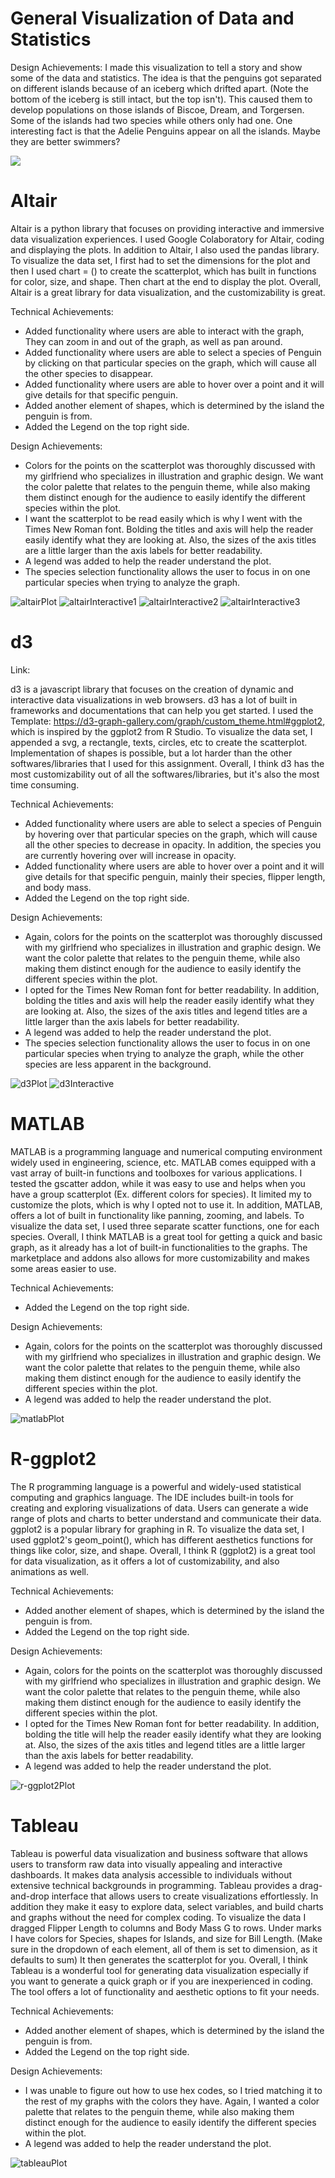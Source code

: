 # General Visualization of Data and Statistics
Design Achievements:
I made this visualization to tell a story and show some of the data and statistics.
The idea is that the penguins got separated on different islands because of an iceberg which drifted apart. (Note the bottom of the iceberg is still intact, but the top isn't). This caused them to develop populations on those islands of Biscoe, Dream, and Torgersen. Some of the islands had two species while others only had one. One interesting fact is that the Adelie Penguins appear on all the islands. Maybe they are better swimmers?

![](img/<visual.png>)


# Altair
Altair is a python library that focuses on providing interactive and immersive data visualization experiences.
I used Google Colaboratory for Altair, coding and displaying the plots.
In addition to Altair, I also used the pandas library.
To visualize the data set, I first had to set the dimensions for the plot and then I used chart = () to create the scatterplot, which has built in functions for color, size, and shape. Then chart at the end to display the plot.
Overall, Altair is a great library for data visualization, and the customizability is great.

Technical Achievements:
- Added functionality where users are able to interact with the graph, They can zoom in and out of the graph, as well as pan around. 
- Added functionality where users are able to select a species of Penguin by clicking on that particular species on the graph, which will cause all the other species to disappear.
- Added functionality where users are able to hover over a point and it will give details for that specific penguin.
- Added another element of shapes, which is determined by the island the penguin is from.
- Added the Legend on the top right side.

Design Achievements: 
- Colors for the points on the scatterplot was thoroughly discussed with my girlfriend who specializes in illustration and graphic design. We want the color palette that relates to the penguin theme, while also making them distinct enough for the audience to easily identify the different species within the plot.
- I want the scatterplot to be read easily which is why I went with the Times New Roman font. Bolding the titles and axis will help the reader easily identify what they are looking at. Also, the sizes of the axis titles are a little larger than the axis labels for better readability.
- A legend was added to help the reader understand the plot.
- The species selection functionality allows the user to focus in on one particular species when trying to analyze the graph. 

![altairPlot](img/<altair.png>)
![altairInteractive1](img/<altair-interactive1.png>)
![altairInteractive2](img/<altair-interactive2.png>)
![altairInteractive3](img/<img/altair-interactive3.png>)

# d3
Link:

d3 is a javascript library that focuses on the creation of dynamic and interactive data visualizations in web browsers.
d3 has a lot of built in frameworks and documentations that can help you get started. 
I used the Template: https://d3-graph-gallery.com/graph/custom_theme.html#ggplot2, which is inspired by the ggplot2 from R Studio.
To visualize the data set, I appended a svg, a rectangle, texts, circles, etc to create the scatterplot.
Implementation of shapes is possible, but a lot harder than the other softwares/libraries that I used for this assignment.
Overall, I think d3 has the most customizability out of all the softwares/libraries, but it's also the most time consuming. 

Technical Achievements:
- Added functionality where users are able to select a species of Penguin by hovering over that particular species on the graph, which will cause all the other species to decrease in opacity. In addition, the species you are currently hovering over will increase in opacity.
- Added functionality where users are able to hover over a point and it will give details for that specific penguin, mainly their species, flipper length, and body mass.
- Added the Legend on the top right side.

Design Achievements: 
- Again, colors for the points on the scatterplot was thoroughly discussed with my girlfriend who specializes in illustration and graphic design. We want the color palette that relates to the penguin theme, while also making them distinct enough for the audience to easily identify the different species within the plot.
- I opted for the Times New Roman font for better readability. In addition, bolding the titles and axis will help the reader easily identify what they are looking at. Also, the sizes of the axis titles and legend titles are a little larger than the axis labels for better readability.
- A legend was added to help the reader understand the plot.
- The species selection functionality allows the user to focus in on one particular species when trying to analyze the graph, while the other species are less apparent in the background.

![d3Plot](img/<d3.png>)
![d3Interactive](img/<d3-interactive.png>)

# MATLAB
MATLAB is a programming  language and numerical computing environment widely used in engineering, science, etc.
MATLAB comes equipped with a vast array of built-in functions and toolboxes for various applications.
I tested the gscatter addon, while it was easy to use and helps when you have a group scatterplot (Ex. different colors for species). It limited my to customize the plots, which is why I opted not to use it.
In addition, MATLAB, offers a lot of built in functionality like panning, zooming, and labels.
To visualize the data set, I used three separate scatter functions, one for each species. 
Overall, I think MATLAB is a great tool for getting a quick and basic graph, as it already has a lot of built-in functionalities to the graphs. The marketplace and addons also allows for more customizability and makes some areas easier to use.

Technical Achievements:
- Added the Legend on the top right side.

Design Achievements: 
- Again, colors for the points on the scatterplot was thoroughly discussed with my girlfriend who specializes in illustration and graphic design. We want the color palette that relates to the penguin theme, while also making them distinct enough for the audience to easily identify the different species within the plot.
- A legend was added to help the reader understand the plot.

![matlabPlot](img/<matlab.png>)

# R-ggplot2
The R programming language is a powerful and widely-used statistical computing and graphics language.
The IDE includes built-in tools for creating and exploring visualizations of data. Users can generate a wide range of plots and charts to better understand and communicate their data.
ggplot2 is a popular library for graphing in R.
To visualize the data set, I used ggplot2's geom_point(), which has different aesthetics functions for things like color, size, and shape.
Overall, I think R (ggplot2) is a great tool for data visualization, as it offers a lot of customizability, and also animations as well.

Technical Achievements:
- Added another element of shapes, which is determined by the island the penguin is from.
- Added the Legend on the top right side.

Design Achievements: 
- Again, colors for the points on the scatterplot was thoroughly discussed with my girlfriend who specializes in illustration and graphic design. We want the color palette that relates to the penguin theme, while also making them distinct enough for the audience to easily identify the different species within the plot.
- I opted for the Times New Roman font for better readability. In addition, bolding the title will help the reader easily identify what they are looking at. Also, the sizes of the axis titles and legend titles are a little larger than the axis labels for better readability.
- A legend was added to help the reader understand the plot.

![r-ggplot2Plot](img/<r-ggplot2.png>)

# Tableau
Tableau is powerful data visualization and business software that allows users to transform raw data into visually appealing and interactive dashboards.
It makes data analysis accessible to individuals without extensive technical backgrounds in programming.
Tableau provides a drag-and-drop interface that allows users to create visualizations effortlessly. In addition they make it easy to explore data, select variables, and build charts and graphs without the need for complex coding.
To visualize the data I dragged Flipper Length to columns and Body Mass G to rows. Under marks I have colors for Species, shapes for Islands,
and size for Bill Length. (Make sure in the dropdown of each element, all of them is set to dimension, as it defaults to sum) It then generates the scatterplot for you.
Overall, I think Tableau is a wonderful tool for generating data visualization especially if you want to generate a quick graph or if you are inexperienced in coding. The tool offers a lot of functionality and aesthetic options to fit your needs.

Technical Achievements:
- Added another element of shapes, which is determined by the island the penguin is from.
- Added the Legend on the top right side.

Design Achievements: 
- I was unable to figure out how to use hex codes, so I tried matching it to the rest of my graphs with the colors they have. Again, I wanted a color palette that relates to the penguin theme, while also making them distinct enough for the audience to easily identify the different species within the plot.
- A legend was added to help the reader understand the plot.

![tableauPlot](img/<tableau.png>)

